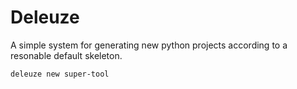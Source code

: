 # Deleuze

A simple system for generating new python projects according to a resonable default 
skeleton.

`deleuze new super-tool`
